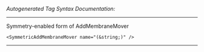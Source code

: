 _Autogenerated Tag Syntax Documentation:_

---
Symmetry-enabled form of AddMembraneMover

```
<SymmetricAddMembraneMover name="(&string;)" />
```



---
